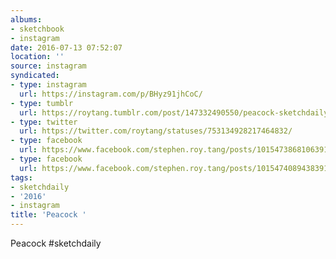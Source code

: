 ```yaml
---
albums:
- sketchbook
- instagram
date: 2016-07-13 07:52:07
location: ''
source: instagram
syndicated:
- type: instagram
  url: https://instagram.com/p/BHyz91jhCoC/
- type: tumblr
  url: https://roytang.tumblr.com/post/147332490550/peacock-sketchdaily
- type: twitter
  url: https://twitter.com/roytang/statuses/753134928217464832/
- type: facebook
  url: https://www.facebook.com/stephen.roy.tang/posts/10154738681063912:1
- type: facebook
  url: https://www.facebook.com/stephen.roy.tang/posts/10154740894383912
tags:
- sketchdaily
- '2016'
- instagram
title: 'Peacock '
---
```


Peacock #sketchdaily
